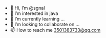- 👋 Hi, I’m @sgnal
- 👀 I’m interested in java
- 🌱 I’m currently learning ...
- 💞️ I’m looking to collaborate on ...
- 📫 How to reach me 3501383733@qq.com

<!---
sgnal/sgnal is a ✨ special ✨ repository because its `README.md` (this file) appears on your GitHub profile.
You can click the Preview link to take a look at your changes.
--->
